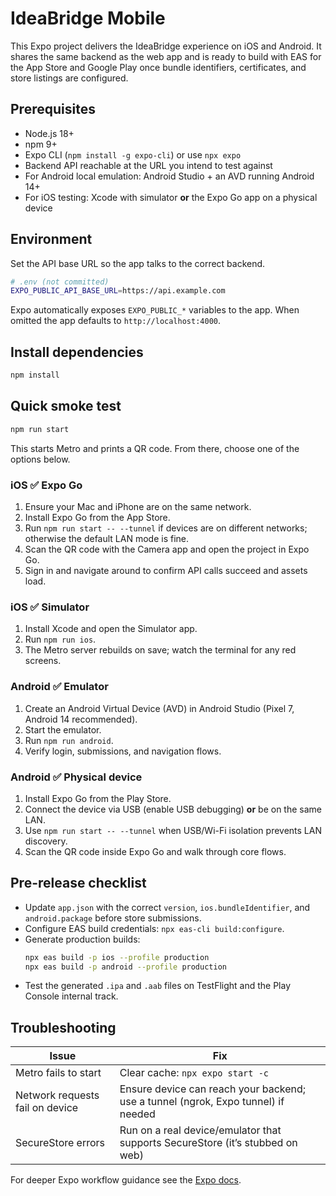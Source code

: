 # IdeaBridge Mobile

This Expo project delivers the IdeaBridge experience on iOS and Android. It shares the same backend as the web app and is ready to build with EAS for the App Store and Google Play once bundle identifiers, certificates, and store listings are configured.

## Prerequisites

- Node.js 18+
- npm 9+
- Expo CLI (`npm install -g expo-cli`) or use `npx expo`
- Backend API reachable at the URL you intend to test against
- For Android local emulation: Android Studio + an AVD running Android 14+
- For iOS testing: Xcode with simulator **or** the Expo Go app on a physical device

## Environment

Set the API base URL so the app talks to the correct backend.

```bash
# .env (not committed)
EXPO_PUBLIC_API_BASE_URL=https://api.example.com
```

Expo automatically exposes `EXPO_PUBLIC_*` variables to the app. When omitted the app defaults to `http://localhost:4000`.

## Install dependencies

```bash
npm install
```

## Quick smoke test

```bash
npm run start
```

This starts Metro and prints a QR code. From there, choose one of the options below.

### iOS ✅ Expo Go

1. Ensure your Mac and iPhone are on the same network.
2. Install Expo Go from the App Store.
3. Run `npm run start -- --tunnel` if devices are on different networks; otherwise the default LAN mode is fine.
4. Scan the QR code with the Camera app and open the project in Expo Go.
5. Sign in and navigate around to confirm API calls succeed and assets load.

### iOS ✅ Simulator

1. Install Xcode and open the Simulator app.
2. Run `npm run ios`.
3. The Metro server rebuilds on save; watch the terminal for any red screens.

### Android ✅ Emulator

1. Create an Android Virtual Device (AVD) in Android Studio (Pixel 7, Android 14 recommended).
2. Start the emulator.
3. Run `npm run android`.
4. Verify login, submissions, and navigation flows.

### Android ✅ Physical device

1. Install Expo Go from the Play Store.
2. Connect the device via USB (enable USB debugging) **or** be on the same LAN.
3. Use `npm run start -- --tunnel` when USB/Wi-Fi isolation prevents LAN discovery.
4. Scan the QR code inside Expo Go and walk through core flows.

## Pre-release checklist

- Update `app.json` with the correct `version`, `ios.bundleIdentifier`, and `android.package` before store submissions.
- Configure EAS build credentials: `npx eas-cli build:configure`.
- Generate production builds:
  ```bash
  npx eas build -p ios --profile production
  npx eas build -p android --profile production
  ```
- Test the generated `.ipa` and `.aab` files on TestFlight and the Play Console internal track.

## Troubleshooting

| Issue | Fix |
| --- | --- |
| Metro fails to start | Clear cache: `npx expo start -c` |
| Network requests fail on device | Ensure device can reach your backend; use a tunnel (ngrok, Expo tunnel) if needed |
| SecureStore errors | Run on a real device/emulator that supports SecureStore (it’s stubbed on web) |

For deeper Expo workflow guidance see the [Expo docs](https://docs.expo.dev/).